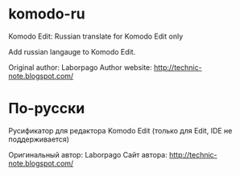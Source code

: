 komodo-ru
=========

Komodo Edit: Russian translate for Komodo Edit only

Add russian langauge to Komodo Edit.

Original author: Laborpago
Author website: http://technic-note.blogspot.com/

По-русски
=========

Русификатор для редактора Komodo Edit (только для Edit, IDE не поддерживается)

Оригинальный автор: Laborpago
Сайт автора: http://technic-note.blogspot.com/
